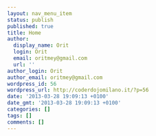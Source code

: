 ```yaml
---
layout: nav_menu_item
status: publish
published: true
title: Home
author:
  display_name: Orit
  login: Orit
  email: oritmey@gmail.com
  url: ''
author_login: Orit
author_email: oritmey@gmail.com
wordpress_id: 56
wordpress_url: http://coderdojomilano.it/?p=56
date: '2013-03-28 19:09:13 +0100'
date_gmt: '2013-03-28 19:09:13 +0100'
categories: []
tags: []
comments: []
---
```


